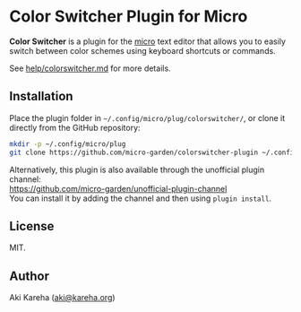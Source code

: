# Color Switcher Plugin for Micro

**Color Switcher** is a plugin for the
[micro](https://micro-editor.github.io/) text editor that allows you to
easily switch between color schemes using keyboard shortcuts or commands.

See [help/colorswitcher.md](help/colorswitcher.md) for more details.

## Installation

Place the plugin folder in `~/.config/micro/plug/colorswitcher/`, or clone it
directly from the GitHub repository:

```sh
mkdir -p ~/.config/micro/plug
git clone https://github.com/micro-garden/colorswitcher-plugin ~/.config/micro/plug/colorswitcher
```

Alternatively, this plugin is also available through the unofficial plugin
channel:  
https://github.com/micro-garden/unofficial-plugin-channel  
You can install it by adding the channel and then using `plugin install`.

## License

MIT.

## Author

Aki Kareha (aki@kareha.org)
